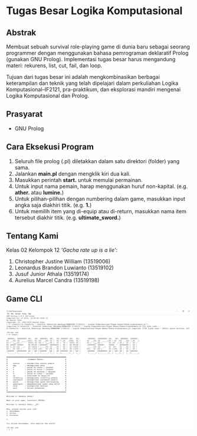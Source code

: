 # Tugas Besar Logika Komputasional

## Abstrak
Membuat sebuah survival role-playing game di dunia baru sebagai seorang programmer dengan menggunakan bahasa pemrograman deklaratif Prolog (gunakan GNU Prolog).
Implementasi tugas besar harus mengandung materi: rekurens, list, cut, fail, dan loop.

Tujuan dari tugas besar ini adalah mengkombinasikan berbagai keterampilan dan teknik yang telah dipelajari dalam perkuliahan Logika Komputasional–IF2121, pra-praktikum, dan eksplorasi mandiri mengenai Logika Komputasional dan Prolog.

## Prasyarat
* GNU Prolog

## Cara Eksekusi Program
1. Seluruh file prolog (.pl) diletakkan dalam satu direktori (folder) yang sama.
2. Jalankan <b>main.pl</b> dengan mengklik kiri dua kali.
3. Masukkan perintah <b>start.</b> untuk memulai permainan.
4. Untuk input nama pemain, harap menggunakan huruf non-kapital. (e.g. <b>ather.</b> atau <b>lumine.</b>)
5. Untuk pilihan-pilihan dengan numbering dalam game, masukkan input angka saja diakhiri titik. (e.g. <b>1.</b>)
6. Untuk memilih item yang di-equip atau di-return, masukkan nama item tersebut diakhir titik. (e.g. <b>ultimate_sword.</b>)

## Tentang Kami
Kelas 02 Kelompok 12 <i>'Gacha rate up is a lie'</i>: <br>
1. Christopher Justine William (13519006)
2. Leonardus Brandon Luwianto (13519102)
3. Jusuf Junior Athala (13519174)
4. Aurelius Marcel Candra (13519198)

## Game CLI
![Example screenshot](Screenshot.PNG)
